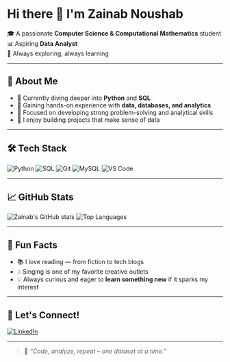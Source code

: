 # Hi there 👋 I'm Zainab Noushab

🎓 A passionate **Computer Science & Computational Mathematics** student  
📊 Aspiring **Data Analyst**  
🌱 Always exploring, always learning

---

## 💼 About Me

- 🔭 Currently diving deeper into **Python** and **SQL**
- 🧠 Gaining hands-on experience with **data, databases, and analytics**
- 🎯 Focused on developing strong problem-solving and analytical skills
- 🧩 I enjoy building projects that make sense of data

---

## 🛠️ Tech Stack

![Python](https://img.shields.io/badge/-Python-3776AB?style=flat&logo=python&logoColor=white)
![SQL](https://img.shields.io/badge/-SQL-4479A1?style=flat&logo=mysql&logoColor=white)
![Git](https://img.shields.io/badge/-Git-F05032?style=flat&logo=git&logoColor=white)
![MySQL](https://img.shields.io/badge/-MySQL-00758F?style=flat&logo=mysql&logoColor=white)
![VS Code](https://img.shields.io/badge/-VSCode-007ACC?style=flat&logo=visual-studio-code&logoColor=white)

---

## 📈 GitHub Stats

![Zainab's GitHub stats](https://github-readme-stats.vercel.app/api?username=ZainabNoushab&show_icons=true&theme=default)
![Top Languages](https://github-readme-stats.vercel.app/api/top-langs/?username=ZainabNoushab&layout=compact)


---

## 🎤 Fun Facts

- 📚 I love reading — from fiction to tech blogs
- 🎶 Singing is one of my favorite creative outlets
- 💡 Always curious and eager to **learn something new** if it sparks my interest

---

## 🔗 Let's Connect!

[![LinkedIn](https://img.shields.io/badge/-LinkedIn-0A66C2?style=flat&logo=linkedin&logoColor=white)](www.linkedin.com/in/zainab-noushab-454208365)  
<!-- Add your LinkedIn link above -->

---

> 💬 *“Code, analyze, repeat – one dataset at a time.”*
